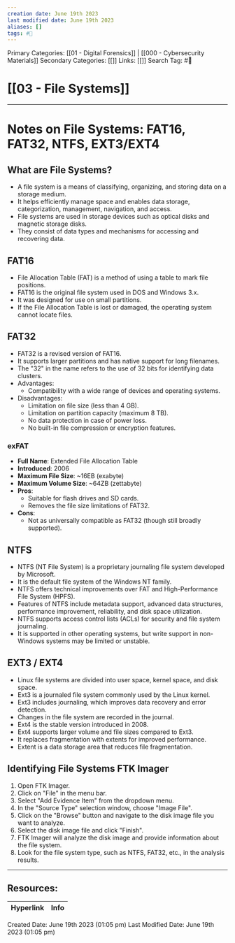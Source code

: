 ```yaml
---
creation date: June 19th 2023
last modified date: June 19th 2023
aliases: []
tags: #📖
---
```


Primary Categories: [[01 - Digital Forensics]] | [[000 - Cybersecurity Materials]] 
Secondary Categories: [[]] 
Links: [[]] 
Search Tag: #📖  

# [[03 - File Systems]]  
---

# Notes on File Systems: FAT16, FAT32, NTFS, EXT3/EXT4

## What are File Systems?

- A file system is a means of classifying, organizing, and storing data on a storage medium.
- It helps efficiently manage space and enables data storage, categorization, management, navigation, and access.
- File systems are used in storage devices such as optical disks and magnetic storage disks.
- They consist of data types and mechanisms for accessing and recovering data.

## FAT16

- File Allocation Table (FAT) is a method of using a table to mark file positions.
- FAT16 is the original file system used in DOS and Windows 3.x.
- It was designed for use on small partitions.
- If the File Allocation Table is lost or damaged, the operating system cannot locate files.

## FAT32

- FAT32 is a revised version of FAT16.
- It supports larger partitions and has native support for long filenames.
- The "32" in the name refers to the use of 32 bits for identifying data clusters.
- Advantages:
  - Compatibility with a wide range of devices and operating systems.
- Disadvantages:
  - Limitation on file size (less than 4 GB).
  - Limitation on partition capacity (maximum 8 TB).
  - No data protection in case of power loss.
  - No built-in file compression or encryption features.
### exFAT

- **Full Name**: Extended File Allocation Table
- **Introduced**: 2006
- **Maximum File Size**: ~16EB (exabyte)
- **Maximum Volume Size**: ~64ZB (zettabyte)
- **Pros**:
    - Suitable for flash drives and SD cards.
    - Removes the file size limitations of FAT32.
- **Cons**:
    - Not as universally compatible as FAT32 (though still broadly supported).

## NTFS

- NTFS (NT File System) is a proprietary journaling file system developed by Microsoft.
- It is the default file system of the Windows NT family.
- NTFS offers technical improvements over FAT and High-Performance File System (HPFS).
- Features of NTFS include metadata support, advanced data structures, performance improvement, reliability, and disk space utilization.
- NTFS supports access control lists (ACLs) for security and file system journaling.
- It is supported in other operating systems, but write support in non-Windows systems may be limited or unstable.

## EXT3 / EXT4

- Linux file systems are divided into user space, kernel space, and disk space.
- Ext3 is a journaled file system commonly used by the Linux kernel.
- Ext3 includes journaling, which improves data recovery and error detection.
- Changes in the file system are recorded in the journal.
- Ext4 is the stable version introduced in 2008.
- Ext4 supports larger volume and file sizes compared to Ext3.
- It replaces fragmentation with extents for improved performance.
- Extent is a data storage area that reduces file fragmentation.

## Identifying File Systems FTK Imager

1. Open FTK Imager.
2. Click on "File" in the menu bar.
3. Select "Add Evidence Item" from the dropdown menu.
4. In the "Source Type" selection window, choose "Image File".
5. Click on the "Browse" button and navigate to the disk image file you want to analyze.
6. Select the disk image file and click "Finish".
7. FTK Imager will analyze the disk image and provide information about the file system.
8. Look for the file system type, such as NTFS, FAT32, etc., in the analysis results.


___

## Resources:

| Hyperlink | Info |
| --------- | ---- |


Created Date: June 19th 2023 (01:05 pm) 
Last Modified Date: June 19th 2023 (01:05 pm)
